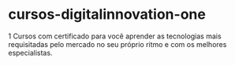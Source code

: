# cursos-digitalinnovation-one
1 Cursos com certificado para você aprender as tecnologias mais requisitadas pelo mercado no seu próprio ritmo e com os melhores especialistas.
